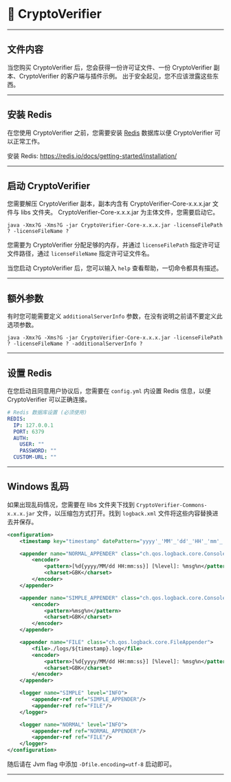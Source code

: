 # 🚀 CryptoVerifier

---

## 文件内容

当您购买 CryptoVerifier 后，您会获得一份许可证文件、一份 CryptoVerifier 副本、CryptoVerifier 的客户端与插件示例。
出于安全起见，您不应该泄露这些东西。

---

## 安装 Redis

在您使用 CryptoVerifier 之前，您需要安装 [Redis](https://redis.io/) 数据库以便 CryptoVerifier 可以正常工作。

安装 Redis: https://redis.io/docs/getting-started/installation/

---

## 启动 CryptoVerifier

您需要解压 CryptoVerifier 副本，副本内含有 CryptoVerifier-Core-x.x.x.jar 文件与 libs 文件夹。
CryptoVerifier-Core-x.x.x.jar 为主体文件，您需要启动它。

```
java -Xmx?G -Xms?G -jar CryptoVerifier-Core-x.x.x.jar -licenseFilePath ? -licenseFileName ?
```

您需要为 CryptoVerifier 分配足够的内存，并通过 ``licenseFilePath`` 指定许可证文件路径，通过 ``licenseFileName`` 指定许可证文件名。

当您启动 CryptoVerifier 后，您可以输入 ```help``` 查看帮助，一切命令都具有描述。

---

## 额外参数

有时您可能需要定义 ``additionalServerInfo`` 参数，在没有说明之前请不要定义此选项参数。

```
java -Xmx?G -Xms?G -jar CryptoVerifier-Core-x.x.x.jar -licenseFilePath ? -licenseFileName ? -additionalServerInfo ?
```

---

## 设置 Redis

在您启动且同意用户协议后，您需要在 ``config.yml`` 内设置 Redis 信息，以便 CryptoVerifier 可以正确连接。

```yaml
# Redis 数据库设置 (必须使用)
REDIS:
  IP: 127.0.0.1
  PORT: 6379
  AUTH:
    USER: ""
    PASSWORD: ""
  CUSTOM-URL: ""
```

---

## Windows 乱码

如果出现乱码情况，您需要在 libs 文件夹下找到 ``CryptoVerifier-Commons-x.x.x.jar`` 文件，以压缩包方式打开。找到 ``logback.xml`` 文件将这些内容替换进去并保存。

```xml
<configuration>
    <timestamp key="timestamp" datePattern="yyyy'_'MM'_'dd'_'HH'_'mm'_'ss"/>

    <appender name="NORMAL_APPENDER" class="ch.qos.logback.core.ConsoleAppender">
        <encoder>
            <pattern>[%d{yyyy/MM/dd HH:mm:ss}] [%level]: %msg%n</pattern>
            <charset>GBK</charset>
        </encoder>
    </appender>

    <appender name="SIMPLE_APPENDER" class="ch.qos.logback.core.ConsoleAppender">
        <encoder>
            <pattern>%msg%n</pattern>
            <charset>GBK</charset>
        </encoder>
    </appender>

    <appender name="FILE" class="ch.qos.logback.core.FileAppender">
        <file>./logs/${timestamp}.log</file>
        <encoder>
            <pattern>[%d{yyyy/MM/dd HH:mm:ss}] [%level]: %msg%n</pattern>
            <charset>GBK</charset>
        </encoder>
    </appender>

    <logger name="SIMPLE" level="INFO">
        <appender-ref ref="SIMPLE_APPENDER"/>
        <appender-ref ref="FILE"/>
    </logger>

    <logger name="NORMAL" level="INFO">
        <appender-ref ref="NORMAL_APPENDER"/>
        <appender-ref ref="FILE"/>
    </logger>
</configuration>

```

随后请在 Jvm flag 中添加 ```-Dfile.encoding=utf-8``` 启动即可。

---